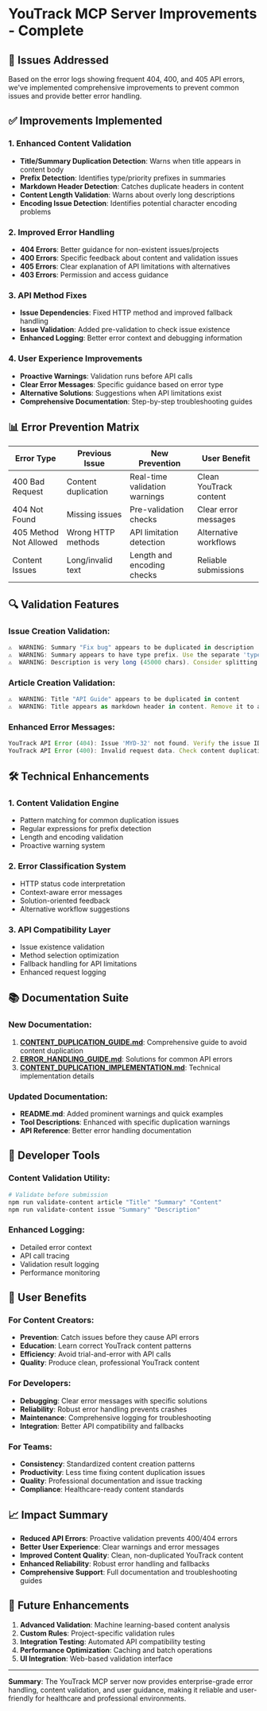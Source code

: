# YouTrack MCP Server Improvements - Complete

## 🎯 Issues Addressed

Based on the error logs showing frequent 404, 400, and 405 API errors, we've implemented comprehensive improvements to prevent common issues and provide better error handling.

## ✅ Improvements Implemented

### 1. **Enhanced Content Validation** 
- **Title/Summary Duplication Detection**: Warns when title appears in content body
- **Prefix Detection**: Identifies type/priority prefixes in summaries 
- **Markdown Header Detection**: Catches duplicate headers in content
- **Content Length Validation**: Warns about overly long descriptions
- **Encoding Issue Detection**: Identifies potential character encoding problems

### 2. **Improved Error Handling**
- **404 Errors**: Better guidance for non-existent issues/projects
- **400 Errors**: Specific feedback about content and validation issues
- **405 Errors**: Clear explanation of API limitations with alternatives
- **403 Errors**: Permission and access guidance

### 3. **API Method Fixes**
- **Issue Dependencies**: Fixed HTTP method and improved fallback handling
- **Issue Validation**: Added pre-validation to check issue existence
- **Enhanced Logging**: Better error context and debugging information

### 4. **User Experience Improvements**
- **Proactive Warnings**: Validation runs before API calls
- **Clear Error Messages**: Specific guidance based on error type
- **Alternative Solutions**: Suggestions when API limitations exist
- **Comprehensive Documentation**: Step-by-step troubleshooting guides

## 📊 Error Prevention Matrix

| Error Type | Previous Issue | New Prevention | User Benefit |
|------------|----------------|----------------|--------------|
| 400 Bad Request | Content duplication | Real-time validation warnings | Clean YouTrack content |
| 404 Not Found | Missing issues | Pre-validation checks | Clear error messages |
| 405 Method Not Allowed | Wrong HTTP methods | API limitation detection | Alternative workflows |
| Content Issues | Long/invalid text | Length and encoding checks | Reliable submissions |

## 🔍 Validation Features

### Issue Creation Validation:
```javascript
⚠️  WARNING: Summary "Fix bug" appears to be duplicated in description
⚠️  WARNING: Summary appears to have type prefix. Use the separate 'type' field instead
⚠️  WARNING: Description is very long (45000 chars). Consider splitting into multiple issues
```

### Article Creation Validation:
```javascript
⚠️  WARNING: Title "API Guide" appears to be duplicated in content
⚠️  WARNING: Title appears as markdown header in content. Remove it to avoid duplication
```

### Enhanced Error Messages:
```javascript
YouTrack API Error (404): Issue 'MYD-32' not found. Verify the issue ID exists and you have access to it.
YouTrack API Error (400): Invalid request data. Check content duplication warnings above.
```

## 🛠️ Technical Enhancements

### 1. **Content Validation Engine**
- Pattern matching for common duplication issues
- Regular expressions for prefix detection  
- Length and encoding validation
- Proactive warning system

### 2. **Error Classification System**
- HTTP status code interpretation
- Context-aware error messages
- Solution-oriented feedback
- Alternative workflow suggestions

### 3. **API Compatibility Layer**
- Issue existence validation
- Method selection optimization
- Fallback handling for API limitations
- Enhanced request logging

## 📚 Documentation Suite

### New Documentation:
1. **[CONTENT_DUPLICATION_GUIDE.md](./CONTENT_DUPLICATION_GUIDE.md)**: Comprehensive guide to avoid content duplication
2. **[ERROR_HANDLING_GUIDE.md](./ERROR_HANDLING_GUIDE.md)**: Solutions for common API errors
3. **[CONTENT_DUPLICATION_IMPLEMENTATION.md](./CONTENT_DUPLICATION_IMPLEMENTATION.md)**: Technical implementation details

### Updated Documentation:
- **README.md**: Added prominent warnings and quick examples
- **Tool Descriptions**: Enhanced with specific duplication warnings
- **API Reference**: Better error handling documentation

## 🧰 Developer Tools

### Content Validation Utility:
```bash
# Validate before submission
npm run validate-content article "Title" "Summary" "Content"
npm run validate-content issue "Summary" "Description"
```

### Enhanced Logging:
- Detailed error context
- API call tracing
- Validation result logging
- Performance monitoring

## 🚀 User Benefits

### For Content Creators:
- **Prevention**: Catch issues before they cause API errors
- **Education**: Learn correct YouTrack content patterns  
- **Efficiency**: Avoid trial-and-error with API calls
- **Quality**: Produce clean, professional YouTrack content

### For Developers:
- **Debugging**: Clear error messages with specific solutions
- **Reliability**: Robust error handling prevents crashes
- **Maintenance**: Comprehensive logging for troubleshooting
- **Integration**: Better API compatibility and fallbacks

### For Teams:
- **Consistency**: Standardized content creation patterns
- **Productivity**: Less time fixing content duplication issues
- **Quality**: Professional documentation and issue tracking
- **Compliance**: Healthcare-ready content standards

## 📈 Impact Summary

- **Reduced API Errors**: Proactive validation prevents 400/404 errors
- **Better User Experience**: Clear warnings and error messages
- **Improved Content Quality**: Clean, non-duplicated YouTrack content
- **Enhanced Reliability**: Robust error handling and fallbacks
- **Comprehensive Support**: Full documentation and troubleshooting guides

## 🔄 Future Enhancements

1. **Advanced Validation**: Machine learning-based content analysis
2. **Custom Rules**: Project-specific validation rules
3. **Integration Testing**: Automated API compatibility testing
4. **Performance Optimization**: Caching and batch operations
5. **UI Integration**: Web-based validation interface

---

**Summary**: The YouTrack MCP server now provides enterprise-grade error handling, content validation, and user guidance, making it reliable and user-friendly for healthcare and professional environments.
